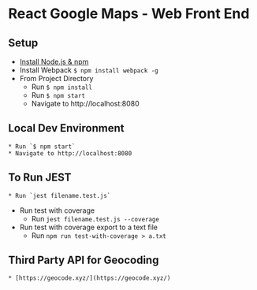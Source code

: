 # React Google Maps - Web Front End

## Setup
* [Install Node.js & npm](https://nodejs.org/)
* Install Webpack `$ npm install webpack -g`
* From Project Directory
	* Run `$ npm install`
    * Run `$ npm start`
	* Navigate to http://localhost:8080
    
## Local Dev Environment
	* Run `$ npm start`
	* Navigate to http://localhost:8080

## To Run JEST
    * Run `jest filename.test.js`
* Run test with coverage
	* Run `jest filename.test.js --coverage`
 * Run test with coverage export to a text file
 	* Run `npm run test-with-coverage > a.txt`

## Third Party API for Geocoding	
	* [https://geocode.xyz/](https://geocode.xyz/)